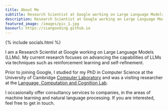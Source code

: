 ```yaml
---
title: About Me
subtitle: Research Scientist at Google working on Large Language Models 
description: Research Scientist at Google working on Large Language Models
featured_image: /images/pic_1.jpg
baseurl: https://siangooding.github.io
---
```

{% include socials.html %}


I am a Research Scientist at Google working on Large Language Models (LLMs). My current research focuses on advancing the capabilities of LLMs via techniques such as reinforcement learning and self-refinement. 

Prior to joining Google, I studied for my PhD in Computer Science at the University of Cambridge <a href="https://www.cl.cam.ac.uk">Computer Laboratory</a> and was a visiting researcher at the <a href= "https://lacclab.github.io">Language, Computation and Cognition Lab</a>.

I occasionally offer consultancy services to companies, in the areas of machine learning and natural language processing. If you are interested, feel free to get in touch.


